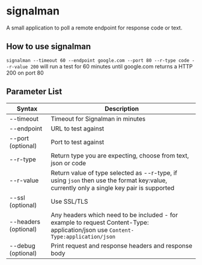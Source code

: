# signalman
A small application to poll a remote endpoint for response code or text.

## How to use signalman

`signalman --timeout 60 --endpoint google.com --port 80 --r-type code --r-value 200` will run a test for 60 minutes until google.com returns a HTTP 200 on port 80


## Parameter List

| Syntax | Description |
| ----------- | ----------- |
| --timeout | Timeout for Signalman in minutes |
| --endpoint | URL to test against |
| --port (optional) | Port to test against |
| --r-type | Return type you are expecting, choose from text, json or code |
| --r-value | Return value of type selected as --r-type, if using `json` then use the format key:value, currently only a single key pair is supported |
| --ssl (optional) | Use SSL/TLS |
| --headers (optional) | Any headers which need to be included - for example to request Content-Type: application/json use `Content-Type:application/json` |
| --debug (optional) | Print request and response headers and response body

